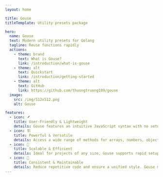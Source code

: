 ```yaml
---
layout: home

title: Gouse
titleTemplate: Utility presets package

hero:
  name: Gouse
  text: Modern utility presets for Golang
  tagline: Reuse functions rapidly
  actions:
    - theme: brand
      text: What is Gouse?
      link: /introduction/what-is-gouse
    - theme: alt
      text: Quickstart
      link: /introduction/getting-started
    - theme: alt
      text: GitHub
      link: https://github.com/thuongtruong109/gouse
  image:
    src: /img/512x512.png
    alt: Gouse

features:
  - icon: 🪶
    title: User-Friendly & Lightweight
    details: Gouse features an intuitive JavaScript syntax with no setup required. Import utility functions directly and enjoy a flexible, chainable package available in various builds and formats.
  - icon: 🏗
    title: Powerful & Versatile
    details: Access a wide range of methods for arrays, numbers, objects, and strings. Comprehensive documentation and examples make implementation smooth and efficient.
  - icon: 🧩
    title: Scalable & Efficient
    details: Ideal for projects of any size, Gouse supports rapid setup, complex logic handling, and performance optimization across all operating systems.
  - icon: 🚀
    title: Consistent & Maintainable
    details: Reduce repetitive code and ensure a unified style. Gouse makes your code cleaner, easier to maintain, and minimizes compatibility issues or unexpected errors.
---
```


<style>
@import './style.css';

</style>
